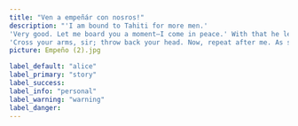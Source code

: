 ```yaml
---
title: "Ven a empeñár con nosros!"
description: "'I am bound to Tahiti for more men.'
'Very good. Let me board you a moment—I come in peace.' With that he leaped from the canoe, swam to the boat; and climbing the gunwale, stood face to face with the captain.
'Cross your arms, sir; throw back your head. Now, repeat after me. As soon as Steelkilt leaves me, I swear to beach this boat on yonder island, and remain there six days. If I do not, may lightning strike me!'A pretty scholar,' laughed the Lakeman. 'Adios, Senor!' and leaping into the sea, he swam back to his comrades."
picture: Empeño (2).jpg

label_default: "alice" 
label_primary: "story"
label_success: 
label_info: "personal"
label_warning: "warning"
label_danger: 
---
```

